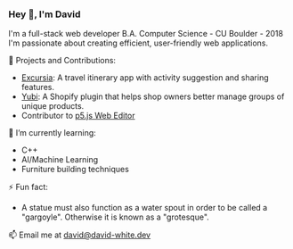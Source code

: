 ### Hey 👋, I'm David

I'm a full-stack web developer
B.A. Computer Science - CU Boulder - 2018
I'm passionate about creating efficient, user-friendly web applications.

🔭 Projects and Contributions:
  - [Excursia](https://github.com/dwight9339/excursia): A travel itinerary app with activity suggestion and sharing features.
  - [Yubi](https://github.com/dwight9339/yubi): A Shopify plugin that helps shop owners better manage groups of unique products.
  - Contributor to [p5.js Web Editor](https://github.com/processing/p5.js-web-editor)
  
🌱 I’m currently learning:
  - C++
  - AI/Machine Learning
  - Furniture building techniques
  
⚡ Fun fact:
  - A statue must also function as a water spout in order to be called a "gargoyle". Otherwise it is known as a "grotesque".
  
📫 Email me at david@david-white.dev

<!--
**dwight9339/dwight9339** is a ✨ _special_ ✨ repository because its `README.md` (this file) appears on your GitHub profile.

Here are some ideas to get you started:

- 🔭 I’m currently working on ...
  - 🌱 I’m currently learning ...
- 👯 I’m looking to collaborate on ...
- 🤔 I’m looking for help with ...
- 💬 Ask me about ...
- 📫 How to reach me: ...
- 😄 Pronouns: ...
- ⚡ Fun fact: ...
-->
